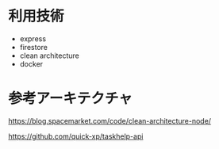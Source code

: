 # 利用技術

- express
- firestore
- clean architecture
- docker

# 参考アーキテクチャ

https://blog.spacemarket.com/code/clean-architecture-node/

https://github.com/quick-xp/taskhelp-api
